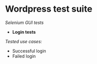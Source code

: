 # Wordpress test suite

*Selenium GUI tests*

 * **Login tests**

*Tested use cases:*
 * Successful login
 * Failed login
